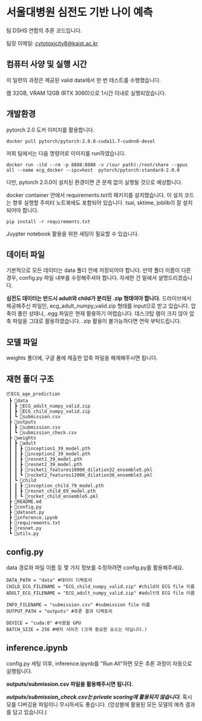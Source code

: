 # 서울대병원 심전도 기반 나이 예측 
팀 DSHS 연합의 추론 코드입니다.

팀장 이메일: cytotoxicity8@kaist.ac.kr

## 컴퓨터 사양 및 실행 시간
이 일련의 과정은 제공된 valid data에서 한 번 테스트를 수행했습니다.

램 32GB, VRAM 12GB (RTX 3060)으로 1시간 이내로 실행되었습니다.

## 개발환경

pytorch 2.0 도커 이미지를 활용합니다.

    docker pull pytorch/pytorch:2.0.0-cuda11.7-cudnn8-devel

저희 팀에서는 다음 명령어로 이미지를 run하였습니다.

    docker run -itd --rm -p 8888:8888 -v /(our path):/root/share --gpus all --name ecg_docker --ipc=host  pytorch/pytorch:standard-2.0.0

다만, pytorch 2.0.0이 설치된 환경이면 큰 문제 없이 실행될 것으로 예상합니다.

docker container 안에서 requirements.txt의 패키지를 설치했습니다.
이 설치 코드는 향후 실행할 주피터 노트북에도 포함되어 있습니다.
tsai, sktime, joblib이 잘 설치되어야 합니다.

    pip install -r requirements.txt

Juypter notebook 활용을 위한 세팅이 필요할 수 있습니다.

## 데이터 파일
기본적으로 모든 데이터는 data 폴더 안에 저장되어야 합니다. 만약 폴더 이름이 다른 경우, config.py 파일 내부를 수정해주셔야 합니다. 자세한 건 밑에서 설명드리겠습니다.

**심전도 데이터는 반드시 adult와 child가 분리된 .zip 형태여야 합니다.**
드라이브에서 제공해주신 파일인, ecg_adult_numpy_valid.zip 형태를 input으로 받고 있습니다. 압축이 풀린 상태나, .egg 파일은 현재 활용하기 어렵습니다. 데스크탑 램이 크지 않아 압축 파일을 그대로 활용하였습니다. .zip 활용이 불가능하다면 연락 부탁드립니다.

## 모델 파일
weights 폴더에, 구글 폼에 제출한 압축 파일을 해제해주시면 됩니다.

## 재현 폴더 구조

```
📦ECG_age_prediction
 ┣ 📂data
 ┃ ┣ 📜ECG_adult_numpy_valid.zip
 ┃ ┣ 📜ECG_child_numpy_valid.zip
 ┃ ┗ 📜submission.csv
 ┣ 📂outputs
 ┃ ┣ 📜submission.csv
 ┃ ┗ 📜submission_check.csv
 ┣ 📂weights
 ┃ ┣ 📂adult
 ┃ ┃ ┣ 📜inception1_39_model.pth
 ┃ ┃ ┣ 📜inception2_39_model.pth
 ┃ ┃ ┣ 📜resnet1_39_model.pth
 ┃ ┃ ┣ 📜resnet2_39_model.pth
 ┃ ┃ ┣ 📜rocket1_features10000_dilation32_ensemble5.pkl
 ┃ ┃ ┗ 📜rocket2_features12000_dilation36_ensemble3.pkl
 ┃ ┗ 📂child
 ┃ ┃ ┣ 📜inception_child_79_model.pth
 ┃ ┃ ┣ 📜resnet_child_69_model.pth
 ┃ ┃ ┗ 📜rocket_child_ensemble5.pkl
 ┣ 📜README.md
 ┣ 📜config.py
 ┣ 📜dataset.py
 ┣ 📜inference.ipynb
 ┣ 📜requirements.txt
 ┣ 📜resnet.py
 ┗ 📜utils.py
```

## config.py

data 경로와 파일 이름 등 몇 가지 정보를 수정하려면 config.py를 활용해주세요. 
```
DATA_PATH = "data" #데이터 디렉토리
CHILD_ECG_FILENAME = "ECG_child_numpy_valid.zip" #child의 ECG file 이름
ADULT_ECG_FILENAME = "ECG_adult_numpy_valid.zip" #adult의 ECG file 이름

INFO_FILENAME = "submission.csv" #submission file 이름
OUTPUT_PATH = "outputs" #추론 결과 디렉토리

DEVICE = "cuda:0" #사용할 GPU
BATCH_SIZE = 256 #배치 사이즈 (크게 중요한 요소는 아닙니다.)
```

## inference.ipynb

config.py 세팅 이후, inference.ipynb를 "Run All"하면 모든 추론 과정이 자동으로 실행됩니다.

**outputs/submission.csv 파일을 활용해주시면 됩니다.**

***outputs/submission_check.csv는 private scoring에 활용되지 않습니다.*** 혹시 모를 디버깅용 파일이니 무시하셔도 좋습니다. (앙상블에 활용된 모든 모델의 예측 결과를 담고 있습니다.)
